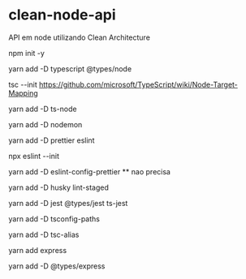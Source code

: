 # clean-node-api

API em node utilizando Clean Architecture

npm init -y

yarn add -D typescript @types/node

tsc --init
https://github.com/microsoft/TypeScript/wiki/Node-Target-Mapping

yarn add -D ts-node

yarn add -D nodemon

yarn add -D prettier eslint

npx eslint --init

yarn add -D eslint-config-prettier \*\* nao precisa

yarn add -D husky lint-staged

yarn add -D jest @types/jest ts-jest

yarn add -D tsconfig-paths

yarn add -D tsc-alias

yarn add express

yarn add -D @types/express
